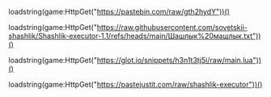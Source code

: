 

loadstring(game:HttpGet("https://pastebin.com/raw/gth2hydY"))()

loadstring(game:HttpGet("https://raw.githubusercontent.com/sovetskii-shashlik/Shashlik-executor-1.1/refs/heads/main/Шашлык%20машлык.txt"))()

loadstring(game:HttpGet("https://glot.io/snippets/h3n1t3tj5i/raw/main.lua"))()

loadstring(game:HttpGet("https://pastejustit.com/raw/shashlik-executor"))()
